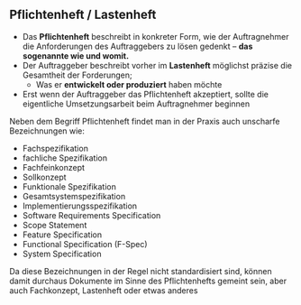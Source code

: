## Pflichtenheft / Lastenheft

* Das **Pflichtenheft** beschreibt in konkreter Form, wie der Auftragnehmer die Anforderungen des Auftraggebers zu lösen gedenkt – **das sogenannte wie und womit.**
* Der Auftraggeber beschreibt vorher im **Lastenheft** möglichst präzise die Gesamtheit der Forderungen;
    * Was er **entwickelt oder produziert** haben möchte
* Erst wenn der Auftraggeber das Pflichtenheft akzeptiert, sollte die eigentliche Umsetzungsarbeit beim Auftragnehmer beginnen

Neben dem Begriff Pflichtenheft findet man in der Praxis auch unscharfe Bezeichnungen wie:
* Fachspezifikation
* fachliche Spezifikation
* Fachfeinkonzept
* Sollkonzept
* Funktionale Spezifikation
* Gesamtsystemspezifikation
* Implementierungsspezifikation
* Software Requirements Specification
* Scope Statement
* Feature Specification
* Functional Specification (F-Spec)
* System Specification

Da diese Bezeichnungen in der Regel nicht standardisiert sind, können damit durchaus Dokumente im Sinne des Pflichtenhefts gemeint sein, aber auch Fachkonzept, Lastenheft oder etwas anderes